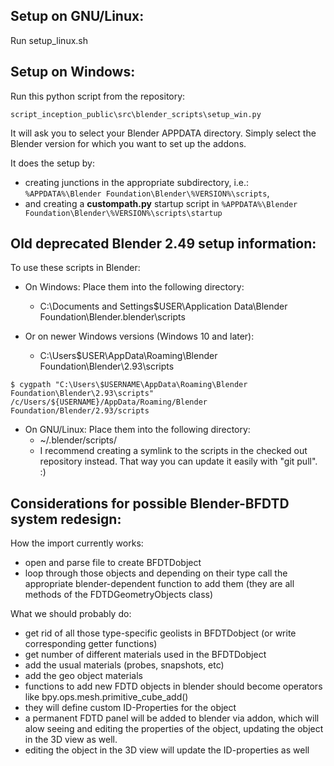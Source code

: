 Setup on GNU/Linux:
-------------------
Run setup_linux.sh

Setup on Windows:
-----------------
Run this python script from the repository:

```
script_inception_public\src\blender_scripts\setup_win.py
```

It will ask you to select your Blender APPDATA directory. Simply select the Blender version for which you want to set up the addons.

It does the setup by:
* creating junctions in the appropriate subdirectory, i.e.: `%APPDATA%\Blender Foundation\Blender\%VERSION%\scripts`,
* and creating a **custompath.py** startup script in `%APPDATA%\Blender Foundation\Blender\%VERSION%\scripts\startup`

Old deprecated Blender 2.49 setup information:
----------------------------------------------

To use these scripts in Blender:

* On Windows: Place them into the following directory:

  * C:\Documents and Settings\$USER\Application Data\Blender Foundation\Blender\.blender\scripts
 
* Or on newer Windows versions (Windows 10 and later):

  * C:\Users\$USER\AppData\Roaming\Blender Foundation\Blender\2.93\scripts

```
$ cygpath "C:\Users\$USERNAME\AppData\Roaming\Blender Foundation\Blender\2.93\scripts"
/c/Users/${USERNAME}/AppData/Roaming/Blender Foundation/Blender/2.93/scripts
```

* On GNU/Linux: Place them into the following directory:
  * ~/.blender/scripts/
  * I recommend creating a symlink to the scripts in the checked out repository instead. That way you can update it easily with "git pull". :)


Considerations for possible Blender-BFDTD system redesign:
----------------------------------------------------------
How the import currently works:
* open and parse file to create BFDTDobject
* loop through those objects and depending on their type call the appropriate blender-dependent function to add them (they are all methods of the FDTDGeometryObjects class)

What we should probably do:
* get rid of all those type-specific geolists in BFDTDobject (or write corresponding getter functions)
* get number of different materials used in the BFDTDobject
* add the usual materials (probes, snapshots, etc)
* add the geo object materials
* functions to add new FDTD objects in blender should become operators like bpy.ops.mesh.primitive_cube_add()
* they will define custom  ID-Properties for the object
* a permanent FDTD panel will be added to blender via addon, which will alow seeing and editing the properties of the object, updating the object in the 3D view as well.
* editing the object in the 3D view will update the ID-properties as well
